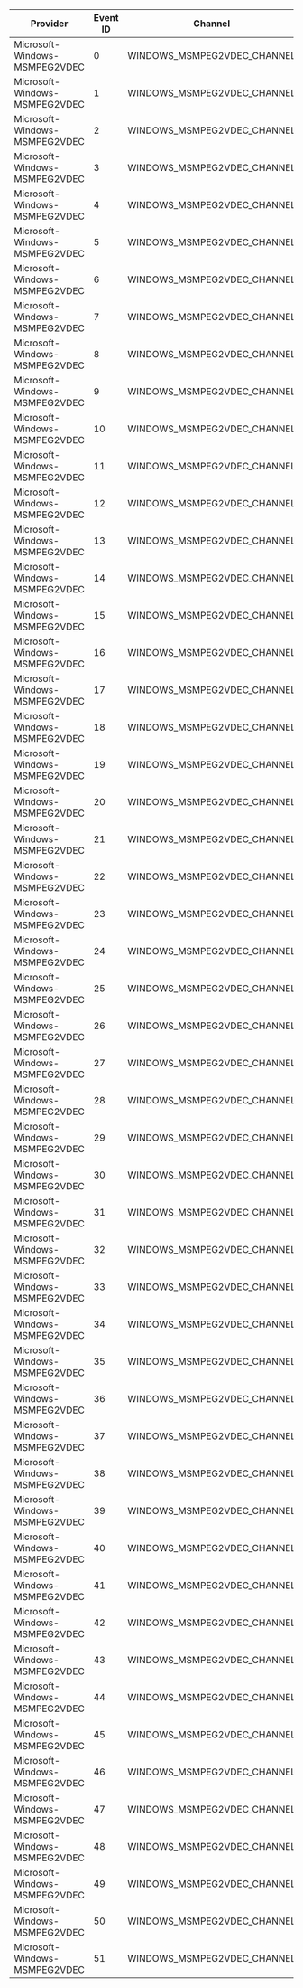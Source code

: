 Provider                       |  Event ID  |  Channel                      |  Message
-------------------------------|------------|-------------------------------|---------
Microsoft-Windows-MSMPEG2VDEC  |  0         |  WINDOWS_MSMPEG2VDEC_CHANNEL  |
Microsoft-Windows-MSMPEG2VDEC  |  1         |  WINDOWS_MSMPEG2VDEC_CHANNEL  |
Microsoft-Windows-MSMPEG2VDEC  |  2         |  WINDOWS_MSMPEG2VDEC_CHANNEL  |
Microsoft-Windows-MSMPEG2VDEC  |  3         |  WINDOWS_MSMPEG2VDEC_CHANNEL  |
Microsoft-Windows-MSMPEG2VDEC  |  4         |  WINDOWS_MSMPEG2VDEC_CHANNEL  |
Microsoft-Windows-MSMPEG2VDEC  |  5         |  WINDOWS_MSMPEG2VDEC_CHANNEL  |
Microsoft-Windows-MSMPEG2VDEC  |  6         |  WINDOWS_MSMPEG2VDEC_CHANNEL  |
Microsoft-Windows-MSMPEG2VDEC  |  7         |  WINDOWS_MSMPEG2VDEC_CHANNEL  |
Microsoft-Windows-MSMPEG2VDEC  |  8         |  WINDOWS_MSMPEG2VDEC_CHANNEL  |
Microsoft-Windows-MSMPEG2VDEC  |  9         |  WINDOWS_MSMPEG2VDEC_CHANNEL  |
Microsoft-Windows-MSMPEG2VDEC  |  10        |  WINDOWS_MSMPEG2VDEC_CHANNEL  |
Microsoft-Windows-MSMPEG2VDEC  |  11        |  WINDOWS_MSMPEG2VDEC_CHANNEL  |
Microsoft-Windows-MSMPEG2VDEC  |  12        |  WINDOWS_MSMPEG2VDEC_CHANNEL  |
Microsoft-Windows-MSMPEG2VDEC  |  13        |  WINDOWS_MSMPEG2VDEC_CHANNEL  |
Microsoft-Windows-MSMPEG2VDEC  |  14        |  WINDOWS_MSMPEG2VDEC_CHANNEL  |
Microsoft-Windows-MSMPEG2VDEC  |  15        |  WINDOWS_MSMPEG2VDEC_CHANNEL  |
Microsoft-Windows-MSMPEG2VDEC  |  16        |  WINDOWS_MSMPEG2VDEC_CHANNEL  |
Microsoft-Windows-MSMPEG2VDEC  |  17        |  WINDOWS_MSMPEG2VDEC_CHANNEL  |
Microsoft-Windows-MSMPEG2VDEC  |  18        |  WINDOWS_MSMPEG2VDEC_CHANNEL  |
Microsoft-Windows-MSMPEG2VDEC  |  19        |  WINDOWS_MSMPEG2VDEC_CHANNEL  |
Microsoft-Windows-MSMPEG2VDEC  |  20        |  WINDOWS_MSMPEG2VDEC_CHANNEL  |
Microsoft-Windows-MSMPEG2VDEC  |  21        |  WINDOWS_MSMPEG2VDEC_CHANNEL  |
Microsoft-Windows-MSMPEG2VDEC  |  22        |  WINDOWS_MSMPEG2VDEC_CHANNEL  |
Microsoft-Windows-MSMPEG2VDEC  |  23        |  WINDOWS_MSMPEG2VDEC_CHANNEL  |
Microsoft-Windows-MSMPEG2VDEC  |  24        |  WINDOWS_MSMPEG2VDEC_CHANNEL  |
Microsoft-Windows-MSMPEG2VDEC  |  25        |  WINDOWS_MSMPEG2VDEC_CHANNEL  |
Microsoft-Windows-MSMPEG2VDEC  |  26        |  WINDOWS_MSMPEG2VDEC_CHANNEL  |
Microsoft-Windows-MSMPEG2VDEC  |  27        |  WINDOWS_MSMPEG2VDEC_CHANNEL  |
Microsoft-Windows-MSMPEG2VDEC  |  28        |  WINDOWS_MSMPEG2VDEC_CHANNEL  |
Microsoft-Windows-MSMPEG2VDEC  |  29        |  WINDOWS_MSMPEG2VDEC_CHANNEL  |
Microsoft-Windows-MSMPEG2VDEC  |  30        |  WINDOWS_MSMPEG2VDEC_CHANNEL  |
Microsoft-Windows-MSMPEG2VDEC  |  31        |  WINDOWS_MSMPEG2VDEC_CHANNEL  |
Microsoft-Windows-MSMPEG2VDEC  |  32        |  WINDOWS_MSMPEG2VDEC_CHANNEL  |
Microsoft-Windows-MSMPEG2VDEC  |  33        |  WINDOWS_MSMPEG2VDEC_CHANNEL  |
Microsoft-Windows-MSMPEG2VDEC  |  34        |  WINDOWS_MSMPEG2VDEC_CHANNEL  |
Microsoft-Windows-MSMPEG2VDEC  |  35        |  WINDOWS_MSMPEG2VDEC_CHANNEL  |
Microsoft-Windows-MSMPEG2VDEC  |  36        |  WINDOWS_MSMPEG2VDEC_CHANNEL  |
Microsoft-Windows-MSMPEG2VDEC  |  37        |  WINDOWS_MSMPEG2VDEC_CHANNEL  |
Microsoft-Windows-MSMPEG2VDEC  |  38        |  WINDOWS_MSMPEG2VDEC_CHANNEL  |
Microsoft-Windows-MSMPEG2VDEC  |  39        |  WINDOWS_MSMPEG2VDEC_CHANNEL  |
Microsoft-Windows-MSMPEG2VDEC  |  40        |  WINDOWS_MSMPEG2VDEC_CHANNEL  |
Microsoft-Windows-MSMPEG2VDEC  |  41        |  WINDOWS_MSMPEG2VDEC_CHANNEL  |
Microsoft-Windows-MSMPEG2VDEC  |  42        |  WINDOWS_MSMPEG2VDEC_CHANNEL  |
Microsoft-Windows-MSMPEG2VDEC  |  43        |  WINDOWS_MSMPEG2VDEC_CHANNEL  |
Microsoft-Windows-MSMPEG2VDEC  |  44        |  WINDOWS_MSMPEG2VDEC_CHANNEL  |
Microsoft-Windows-MSMPEG2VDEC  |  45        |  WINDOWS_MSMPEG2VDEC_CHANNEL  |
Microsoft-Windows-MSMPEG2VDEC  |  46        |  WINDOWS_MSMPEG2VDEC_CHANNEL  |
Microsoft-Windows-MSMPEG2VDEC  |  47        |  WINDOWS_MSMPEG2VDEC_CHANNEL  |
Microsoft-Windows-MSMPEG2VDEC  |  48        |  WINDOWS_MSMPEG2VDEC_CHANNEL  |
Microsoft-Windows-MSMPEG2VDEC  |  49        |  WINDOWS_MSMPEG2VDEC_CHANNEL  |
Microsoft-Windows-MSMPEG2VDEC  |  50        |  WINDOWS_MSMPEG2VDEC_CHANNEL  |
Microsoft-Windows-MSMPEG2VDEC  |  51        |  WINDOWS_MSMPEG2VDEC_CHANNEL  |